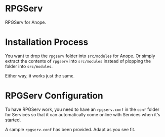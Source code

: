# RPGServ
RPGServ for Anope.

# Installation Process

You want to drop the `rpgserv` folder into `src/modules` for Anope. Or simply extract the contents of `rpgserv` into `src/modules` instead of plopping the folder into `src/modules`.

Either way, it works just the same.

# RPGServ Configuration

To have RPGServ work, you need to have an `rpgserv.conf` in the `conf` folder for Services so that it can automatically come online with Services when it's started.

A sample `rpgserv.conf` has been provided. Adapt as you see fit.
